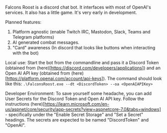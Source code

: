 ﻿Falcons Roost is a discord chat bot. It interfaces with most of OpenAI's services. It also has a little game. It's very early in development.

Planned features:
1. Platform agnostic (enable Twitch IRC, Mastodon, Slack, Teams and Telegram platforms)
2. AI generated combat messages.
3. "Card" awareness (In discord that looks like buttons when interacting with the bot)

Local use: 
Start the bot from the commandline and pass it a Discord Token (obtained from (here)[https://discord.com/developers/applications]) and an Open AI API key (obtained from (here)[https://platform.openai.com/account/api-keys]). 
The command should look like this: `.\FalconsRoost.exe --dt <DiscordToken> --oa <OpenAIAPIKey>`

Developer Environment:
To save yourself some headache, you can add User Secrets for the Discord Token and Open AI API key. Follow the instructions (here)[https://learn.microsoft.com/en-us/aspnet/core/security/app-secrets?view=aspnetcore-7.0&tabs=windows] - specifically under the "Enable Secret Storage" and "Set a Secret" headings. The secrets are expected to be named "DiscordToken" and "OpenAI". 


